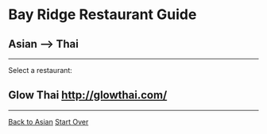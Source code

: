 # Bay Ridge Restaurant Guide
## Asian --> Thai
---
Select a restaurant:
## Glow Thai http://glowthai.com/
---
[Back to Asian](../asian.md)
[Start Over](../home.md)